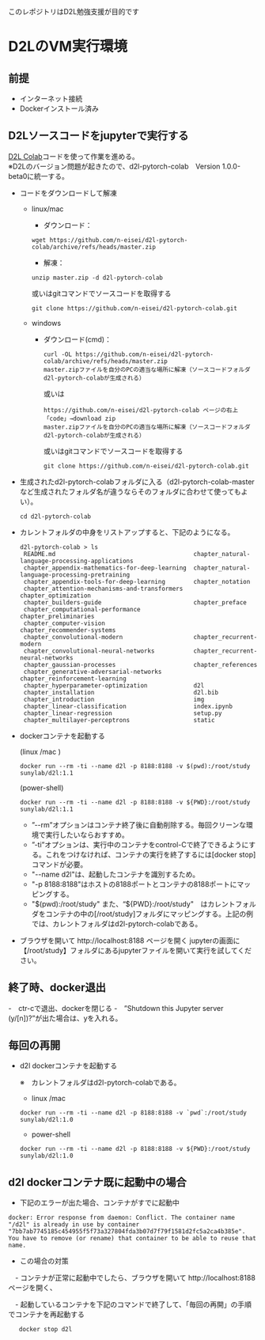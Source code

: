 このレポジトリはD2L勉強支援が目的です

# D2LのVM実行環境

## 前提
  - インターネット接続
  - Dockerインストール済み
   
## D2Lソースコードをjupyterで実行する

  [D2L Colab](https://github.com/n-eisei/d2l-pytorch-colab.git)コードを使って作業を進める。  
  ※D2Lのバージョン問題が起きたので、d2l-pytorch-colab　Version 1.0.0-beta0に統一する。

- コードをダウンロードして解凍
  - linux/mac
    - ダウンロード：
     ```
     wget https://github.com/n-eisei/d2l-pytorch-colab/archive/refs/heads/master.zip
     ```
     - 解凍：
     ```
     unzip master.zip -d d2l-pytorch-colab
     ```

      或いはgitコマンドでソースコードを取得する
      ```
      git clone https://github.com/n-eisei/d2l-pytorch-colab.git
      ```
  - windows
    - ダウンロード(cmd)：
      ```
      curl -OL https://github.com/n-eisei/d2l-pytorch-colab/archive/refs/heads/master.zip
      master.zipファイルを自分のPCの適当な場所に解凍（ソースコードフォルダd2l-pytorch-colabが生成される）
      ```

      或いは 
      ```
      https://github.com/n-eisei/d2l-pytorch-colab ページの右上「code」→download zip
      master.zipファイルを自分のPCの適当な場所に解凍（ソースコードフォルダd2l-pytorch-colabが生成される）
      ```

      或いはgitコマンドでソースコードを取得する
      ```
      git clone https://github.com/n-eisei/d2l-pytorch-colab.git
      ```
    
- 生成されたd2l-pytorch-colabフォルダに入る（d2l-pytorch-colab-masterなど生成されたフォルダ名が違うならそのフォルダに合わせて使ってもよい）。

   ```
   cd d2l-pytorch-colab

- カレントフォルダの中身をリストアップすると、下記のようになる。

   ```
   d2l-pytorch-colab > ls
    README.md                                       chapter_natural-language-processing-applications
    chapter_appendix-mathematics-for-deep-learning  chapter_natural-language-processing-pretraining
    chapter_appendix-tools-for-deep-learning        chapter_notation
    chapter_attention-mechanisms-and-transformers   chapter_optimization
    chapter_builders-guide                          chapter_preface
    chapter_computational-performance               chapter_preliminaries
    chapter_computer-vision                         chapter_recommender-systems
    chapter_convolutional-modern                    chapter_recurrent-modern
    chapter_convolutional-neural-networks           chapter_recurrent-neural-networks
    chapter_gaussian-processes                      chapter_references
    chapter_generative-adversarial-networks         chapter_reinforcement-learning
    chapter_hyperparameter-optimization             d2l
    chapter_installation                            d2l.bib
    chapter_introduction                            img
    chapter_linear-classification                   index.ipynb
    chapter_linear-regression                       setup.py
    chapter_multilayer-perceptrons                  static
   ```

- dockerコンテナを起動する
  
   (linux /mac )
   ```
   docker run --rm -ti --name d2l -p 8188:8188 -v $(pwd):/root/study sunylab/d2l:1.1
   ```
   (power-shell)
   ```
   docker run --rm -ti --name d2l -p 8188:8188 -v ${PWD}:/root/study sunylab/d2l:1.1
   ```
   
   - ”--rm”オプションはコンテナ終了後に自動削除する。毎回クリーンな環境で実行したいならおすすめ。
   - ”-ti”オプションは、実行中のコンテナをcontrol-Cで終了できるようにする。これをつけなければ、コンテナの実行を終了するには[docker stop]コマンドが必要。
   - "--name d2l"は、起動したコンテナを識別するため。
   - "-p 8188:8188"はホストの8188ポートとコンテナの8188ポートにマッピングする。
   - "$(pwd):/root/study" また、“${PWD}:/root/study"　はカレントフォルダをコンテナの中の[/root/study]フォルダにマッピングする。上記の例では、カレントフォルダはd2l-pytorch-colabである。

- ブラウザを開いて http://localhost:8188 ページを開く
  jupyterの画面に【/root/study】フォルダにあるjupyterファイルを開いて実行を試してください。

## 終了時、docker退出
-　ctr-cで退出、dockerを閉じる
-　”Shutdown this Jupyter server (y/[n])?”が出た場合は、yを入れる。

## 毎回の再開

- d2l dockerコンテナを起動する
  
  ※　カレントフォルダはd2l-pytorch-colabである。
  
  - linux /mac
   ```
   docker run --rm -ti --name d2l -p 8188:8188 -v `pwd`:/root/study sunylab/d2l:1.0
   ```
   - power-shell
   ```
   docker run --rm -ti --name d2l -p 8188:8188 -v ${PWD}:/root/study sunylab/d2l:1.0
   ```
   
 ## d2l dockerコンテナ既に起動中の場合
   - 下記のエラーが出た場合、コンテナがすでに起動中
   ```
   docker: Error response from daemon: Conflict. The container name "/d2l" is already in use by container "7bb7ab7745185c454955f5f73a327804fda3b07d7f79f1581d2fc5a2ca4b385e". You have to remove (or rename) that container to be able to reuse that name.
   ```
   - この場合の対策
  
   　- コンテナが正常に起動中でしたら、ブラウザを開いて http://localhost:8188 ページを開く、

   　- 起動しているコンテナを下記のコマンドで終了して、「毎回の再開」の手順でコンテナを再起動する
  ```
     docker stop d2l
  ```
 
